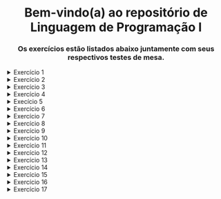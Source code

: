 <h1 align="center"> Bem-vindo(a) ao repositório de Linguagem de Programação I </h1>
<h3 align="center">
Os exercícios estão listados abaixo juntamente com seus respectivos testes de mesa.
</h3>
<details>
  <summary>Exercício 1</summary>

 ## :dart: <a href = https://github.com/dievit/BD-Linguagem-de-programacao-I/blob/main/codes/AgeInDays.java> Código 1 </a>

Caso 1: Entrada válida

| Passo | Instrução/Operação | Valor da Variável | Saída do Programa |
| --- | --- | --- | --- |
| 1 | int anos = scanner.nextInt(); | anos = 25 |  |
| 2 | int meses = scanner.nextInt(); | meses = 5 |  |
| 3 | meses > 12 (false) | meses = 5 |  |
| 4 | int dias = scanner.nextInt(); | dias = 10 |  |
| 5 | dias > 30 (false) | dias = 10 |  |
| 6 | idadeParaDias = (anos * 365) + (meses * 30) + dias; | idadeParaDias = 9135 + 150 + 10 = 9295 |  |
| 7 | System.out.println("Sua idade em dias é: " + idadeParaDias); | idadeParaDias = 9295 | Sua idade em dias é: 9295 |
| 8 | scanner.close(); |  |  |

Caso 2: Meses inválidos

| Passo | Instrução/Operação | Valor da Variável | Saída do Programa |
| --- | --- | --- | --- |
| 1 | int anos = scanner.nextInt(); | anos = 30 |  |
| 2 | int meses = scanner.nextInt(); | meses = 15 |  |
| 3 | meses > 12 (true) | meses = 15 | O ano só tem 12 meses seu burro! Digite novamente: |
| 4 | meses = scanner.nextInt(); | meses = 10 |  |
| 5 | meses > 12 (false) | meses = 10 |  |
| 6 | int dias = scanner.nextInt(); | dias = 25 |  |
| 7 | dias > 30 (false) | dias = 25 |  |
| 8 | idadeParaDias = (anos * 365) + (meses * 30) + dias; | idadeParaDias = 10950 + 300 + 25 = 11275 |  |
| 9 | System.out.println("Sua idade em dias é: " + idadeParaDias); | idadeParaDias = 11275 | Sua idade em dias é: 11275 |
| 10 | scanner.close(); |  |  |

  
</details>

<details>
  <summary>Exercício 2</summary>
  
## :dart: <a href= https://github.com/dievit/BD-Linguagem-de-programacao-I/blob/main/codes/CanYouVote.java>Código 2</a>
Caso 1: Usuário menor de 16 anos

| Passo | Instrução/Operação | Valor da Variável | Saída do Programa |
| --- | --- | --- | --- |
| 1 | int actualYear = LocalDate.now().getYear(); | actualYear = 2024 |  |
| 2 | int userInput = scanner.nextInt(); | userInput = 2010 |  |
| 3 | actualYear - userInput | 2024 - 2010 = 14 |  |
| 4 | if ((actualYear - userInput) < 16) (true) | 14 < 16 (true) |  |
| 5 | System.out.println("Você não pode votar ainda!"); |  | Você não pode votar ainda! |
| 6 | scanner.close(); |  |  |

Caso 2: Usuário que pode votar.

| Passo | Instrução/Operação | Valor da Variável | Saída do Programa |
| --- | --- | --- | --- |
| 1 | int actualYear = LocalDate.now().getYear(); | actualYear = 2024 |  |
| 2 | int userInput = scanner.nextInt(); | userInput = 2005 |  |
| 3 | actualYear - userInput | 2024 - 2005 = 19 |  |
| 4 | if ((actualYear - userInput) < 16) (false) | 19 < 16 (false) |  |
| 5 | System.out.println("Parabéns, você já pode votar!"); |  | Parabéns, você já pode votar! |
| 6 | scanner.close(); |  |  |

</details>

<details>
  <summary>Exercício 3</summary>
  
## :dart: <a href=https://github.com/dievit/BD-Linguagem-de-programacao-I/blob/main/codes/UpSalary.java>Código 3</a>

Caso 1: Pequeno aumento (2,5%)

| Passo | Instrução/Operação | Valor da Variável | Saída do Programa |
| --- | --- | --- | --- |
| 1 | double salarioAtual = scanner.nextDouble(); | salarioAtual = 2000.00 |  |
| 2 | double percentualAumento = scanner.nextDouble(); | percentualAumento = 2.5 |  |
| 3 | double novoSalario = salarioAtual + (salarioAtual * (percentualAumento/100)); | novoSalario = 2000.00 + (2000.00 * 0.025) = 2050.00 |  |
| 4 | System.out.println("Seu salário atual era: R$" + String.format("%.2f", salarioAtual)); |  | Seu salário atual era: R$2000.00 |
| 5 | System.out.println("Seu novo salário é: R$" + String.format("%.2f", novoSalario)); |  | Seu novo salário é: R$2050.00 |
| 6 | System.out.println("Percentual de aumento: " + percentualAumento + "%"); |  | Percentual de aumento: 2.5% |

Caso 2: Aumento significativo (15%)

| Passo | Instrução/Operação | Valor da Variável | Saída do Programa |
| --- | --- | --- | --- |
| 1 | double salarioAtual = scanner.nextDouble(); | salarioAtual = 3500.00 |  |
| 2 | double percentualAumento = scanner.nextDouble(); | percentualAumento = 15.0 |  |
| 3 | double novoSalario = salarioAtual + (salarioAtual * (percentualAumento/100)); | novoSalario = 3500.00 + (3500.00 * 0.15) = 4025.00 |  |
| 4 | System.out.println("Seu salário atual era: R$" + String.format("%.2f", salarioAtual)); |  | Seu salário atual era: R$3500.00 |
| 5 | System.out.println("Seu novo salário é: R$" + String.format("%.2f", novoSalario)); |  | Seu novo salário é: R$4025.00 |
| 6 | System.out.println("Percentual de aumento: " + percentualAumento + "%"); |  | Percentual de aumento: 15.0% |
</details>

<details>
  <summary>Exercício 4</summary>
  
## :dart: <a href= https://github.com/dievit/BD-Linguagem-de-programacao-I/blob/main/codes/CarConsumerPrice.java>Código 4</a>
Caso 1: Dados válidos

| Passo | Instrução/Operação | Valor da Variável | Saída do Programa |
| --- | --- | --- | --- |
| 1 | double factoryCost = scanner.nextDouble(); | factoryCost = 50000.00 |  |
| 2 | double taxRate = scanner.nextDouble(); | taxRate = 10.0 |  |
| 3 | double distributorMargin = scanner.nextDouble(); | distributorMargin = 5.0 |  |
| 4 | double consumerFinalPrice = factoryCost + (factoryCost * (taxRate/100)) + (factoryCost + (distributorMargin/100)); | consumerFinalPrice = 50000.00 + (50000.00 * 0.10) + (50000.00 * 0.05) = 50000.00 + 5000.00 + 2500.00 = 57500.00 |  |
| 5 | System.out.println("O preço final do veículo para o consumidor é: " + String.format("%.2f", consumerFinalPrice)); |  | O preço final do veículo para o consumidor é: 57500.00 |

Caso 2: Dados inválidos

| Passo | Instrução/Operação | Valor da Variável | Saída do Programa |
| --- | --- | --- | --- |
| 1 | double factoryCost = scanner.nextDouble(); | factoryCost = -20000.00 |  |
| 2 | double taxRate = scanner.nextDouble(); | taxRate = -5.0 |  |
| 3 | double distributorMargin = scanner.nextDouble(); | distributorMargin = -10.0 |  |
| 4 | double consumerFinalPrice = factoryCost + (factoryCost * (taxRate/100)) + (factoryCost + (distributorMargin/100)); | consumerFinalPrice = -20000.00 + (-20000.00 * -0.05) + (-20000.00 * -0.10) = -20000.00 + 1000.00 + 2000.00 = -17000.00 |  |
| 5 | System.out.println("O preço final do veículo para o consumidor é: " + String.format("%.2f", consumerFinalPrice)); |  | O preço final do veículo para o consumidor é: -17000.00 |
</details>

<details>
  <summary>Execício 5</summary>

  ## :dart: <a href= https://github.com/dievit/BD-Linguagem-de-programacao-I/blob/main/codes/SellerSalary.java>Código 5</a>

Caso 1: Dados válidos

| Passo | Instrução/Operação | Valor da Variável | Saída do Programa |
| --- | --- | --- | --- |
| 1 | int selledCars = scanner.nextInt(); | selledCars = 10 |  |
| 2 | double totalSelled = scanner.nextDouble(); | totalSelled = 200000.00 |  |
| 3 | double sellerSalary = scanner.nextDouble(); | sellerSalary = 1500.00 |  |
| 4 | double carFixComission = scanner.nextDouble(); | carFixComission = 300.00 |  |
| 5 | double finalSalary = ((selledCars * carFixComission) + sellerSalary + (totalSelled * 0.05)); | finalSalary = ((10 * 300.00) + 1500.00 + (200000.00 * 0.05)) = (3000.00 + 1500.00 + 10000.00) = 14500.00 |  |
| 6 | System.out.println("O valor final do salário é de: R$" + String.format("%.2f", finalSalary)); |  | O valor final do salário é de: R$14500.00 |

Caso 2: Dados inválidos (negativos)

| Passo | Instrução/Operação | Valor da Variável | Saída do Programa |
| --- | --- | --- | --- |
| 1 | int selledCars = scanner.nextInt(); | selledCars = -5 |  |
| 2 | double totalSelled = scanner.nextDouble(); | totalSelled = -50000.00 |  |
| 3 | double sellerSalary = scanner.nextDouble(); | sellerSalary = -1000.00 |  |
| 4 | double carFixComission = scanner.nextDouble(); | carFixComission = -100.00 |  |
| 5 | double finalSalary = ((selledCars * carFixComission) + sellerSalary + (totalSelled * 0.05)); | finalSalary = ((-5 * -100.00) + (-1000.00) + (-50000.00 * 0.05)) = (500.00 + (-1000.00) + (-2500.00)) = -3000.00 |  |
| 6 | System.out.println("O valor final do salário é de: R$" + String.format("%.2f", finalSalary)); |  | O valor final do salário é de: R$-3000.00 |
</details>

<details>
  <summary>Exercício 6</summary>

  ## :dart: <a href=https://github.com/dievit/BD-Linguagem-de-programacao-I/blob/main/codes/FahrenheitCelsius.java>Código 6</a>
  
Caso 1:  Dados válidos

| Passo | Instrução/Operação | Valor da Variável | Saída do Programa |
| --- | --- | --- | --- |
| 1 | double fDegree = scanner.nextDouble(); | fDegree = 98.6 |  |
| 2 | double cDegree = (fDegree - 32) / 1.8; | cDegree = (98.6 - 32) / 1.8 = 66.6 / 1.8 = 37.00 |  |
| 3 | System.out.println(fDegree + " É igual a: " + String.format("%.2f", cDegree)); |  | 98.6 É igual a: 37.00 |

Caso 2: Dados inválidos

| Passo | Instrução/Operação | Valor da Variável | Saída do Programa |
| --- | --- | --- | --- |
| 1 | double fDegree = scanner.nextDouble(); | fDegree = 212 |  |
| 2 | double cDegree = (fDegree - 32) / 1.8; | cDegree = (212 - 32) / 1.8 = 180 / 1.8 = 100.00 |  |
| 3 | System.out.println(fDegree + " É igual a: " + String.format("%.2f", cDegree)); |  | 212 É igual a: 100.00 |
</details>

<details>
  <summary>Exercício 7</summary>

  ## :dart: <a href=https://github.com/dievit/BD-Linguagem-de-programacao-I/blob/main/codes/BiggerThanTen.java>Código 7</a>

Caso 1: Número maior ou igual a 10

| Passo | Instrução/Operação | Valor da Variável | Saída do Programa |
| --- | --- | --- | --- |
| 1 | int userChoice = scanner.nextInt(); | userChoice = 15 |  |
| 2 | if (userChoice >= 10) | 15 >= 10 (true) |  |
| 3 | System.out.println("É maior que 10!"); |  | É maior que 10! |
| 4 | scanner.close(); |  |  |

Caso 2: Número menor que 10

| Passo | Instrução/Operação | Valor da Variável | Saída do Programa |
| --- | --- | --- | --- |
| 1 | int userChoice = scanner.nextInt(); | userChoice = 5 |  |
| 2 | if (userChoice >= 10) | 5 >= 10 (false) |  |
| 3 | System.out.println("Não é maior que 10!"); |  | Não é maior que 10! |
| 4 | scanner.close(); |  |  |
</details>

<details>
  <summary>Exercício 8</summary>

  ## :dart: <a href=https://github.com/dievit/BD-Linguagem-de-programacao-I/blob/main/codes/PositiveOrNot.java>Código 8</a>

Caso 1: Número positivo ou zero

| Passo | Instrução/Operação | Valor da Variável | Saída do Programa |
| --- | --- | --- | --- |
| 1 | int userChoice = scanner.nextInt(); | userChoice = 7 |  |
| 2 | if (userChoice >= 0) | 7 >= 0 (true) |  |
| 3 | System.out.println("É positivo!"); |  | É positivo! |
| 4 | scanner.close(); |  |  |

Caso2: Número negativo

| Passo | Instrução/Operação | Valor da Variável | Saída do Programa |
| --- | --- | --- | --- |
| 1 | int userChoice = scanner.nextInt(); | userChoice = -3 |  |
| 2 | if (userChoice >= 0) | -3 >= 0 (false) |  |
| 3 | System.out.println("Não é positivo!"); |  | Não é positivo! |
| 4 | scanner.close(); |  |  |
</details>

<details>
  <summary>Exercício 9</summary>

  ## :dart: <a href=https://github.com/dievit/BD-Linguagem-de-programacao-I/blob/main/codes/Apples.java>Código 9</a>

  ### Caso 1: Número de maçãs menor que 12

| Passo | Instrução/Operação | Valor da Variável | Saída do Programa |
| --- | --- | --- | --- |
| 1 | `int userNumber = scanner.nextInt();` | `userNumber = 8` |  |
| 2 | `double duzia = userNumber * maisDoze;` | `duzia = 8 * 1 = 8.0` |  |
| 3 | `double menosDuzia = userNumber * menosDoze;` | `menosDuzia = 8 * 1.30 = 10.4` |  |
| 4 | `if (userNumber < 12)` | `8 < 12` (true) |  |
| 5 | `System.out.println("O valor da compra é: R$" + ...` |  | `O valor da compra é: R$10.40` |
| 6 | `scanner.close();` |  |  |

### Caso 2: Número de maçãs igual ou maior que 12

| Passo | Instrução/Operação | Valor da Variável | Saída do Programa |
| --- | --- | --- | --- |
| 1 | `int userNumber = scanner.nextInt();` | `userNumber = 15` |  |
| 2 | `double duzia = userNumber * maisDoze;` | `duzia = 15 * 1 = 15.0` |  |
| 3 | `double menosDuzia = userNumber * menosDoze;` | `menosDuzia = 15 * 1.30 = 19.5` |  |
| 4 | `if (userNumber < 12)` | `15 < 12` (false) |  |
| 5 | `System.out.println("O valor da compra é: R$" + ...` |  | `O valor da compra é: R$15.00` |
| 6 | `scanner.close();` |  |  |
</details>

<details>
  <summary>Exercício 10</summary>

  ## :dart: <a href=https://github.com/dievit/BD-Linguagem-de-programacao-I/blob/main/codes/StudentDegrees.java>Código 10</a>

  ### Caso 1: Média maior que 6 (Aluno Aprovado)

| Passo | Instrução/Operação | Valor da Variável | Saída do Programa |
| --- | --- | --- | --- |
| 1 | `double nota1 = scanner.nextDouble();` | `nota1 = 7.5` |  |
| 2 | `double nota2 = scanner.nextDouble();` | `nota2 = 8.0` |  |
| 3 | `double mediaFinal = (nota1 + nota2)/2;` | `mediaFinal = (7.5 + 8.0)/2 = 7.75` |  |
| 4 | `System.out.println("Nota 1: " + nota1);` |  | `Nota 1: 7.5` |
| 5 | `System.out.println("Nota 2: " + nota2);` |  | `Nota 2: 8.0` |
| 6 | `System.out.println("Média final: " + ...);` |  | `Média final: 7.75` |
| 7 | `if (mediaFinal > 6)` | `7.75 > 6` (true) |  |
| 8 | `System.out.println("Aluno Aprovado!");` |  | `Aluno Aprovado!` |
| 9 | `scanner.close();` |  |  |

### Caso 2: Média menor ou igual a 6 (Aluno Reprovado)

| Passo | Instrução/Operação | Valor da Variável | Saída do Programa |
| --- | --- | --- | --- |
| 1 | `double nota1 = scanner.nextDouble();` | `nota1 = 5.0` |  |
| 2 | `double nota2 = scanner.nextDouble();` | `nota2 = 6.0` |  |
| 3 | `double mediaFinal = (nota1 + nota2)/2;` | `mediaFinal = (5.0 + 6.0)/2 = 5.5` |  |
| 4 | `System.out.println("Nota 1: " + nota1);` |  | `Nota 1: 5.0` |
| 5 | `System.out.println("Nota 2: " + nota2);` |  | `Nota 2: 6.0` |
| 6 | `System.out.println("Média final: " + ...);` |  | `Média final: 5.50` |
| 7 | `if (mediaFinal > 6)` | `5.5 > 6` (false) |  |
| 8 | `System.out.println("Aluno Reprovado!");` |  | `Aluno Reprovado!` |
| 9 | `scanner.close();` |  |  |
</details>

<details>
  <summary>Exercício 11</summary>

  ## :dart: <a href=https://github.com/dievit/BD-Linguagem-de-programacao-I/blob/main/codes/CanYouVote.java>Código 11</a>

  ### Caso 1: Números Diferentes (Ordem Correta)

| Passo | Instrução/Operação | Valor da Variável | Saída do Programa |
| --- | --- | --- | --- |
| 1 | `int num1 = scanner.nextInt();` | `num1 = 5` |  |
| 2 | `int num2 = scanner.nextInt();` | `num2 = 8` |  |
| 3 | `while (num1 == num2)` | `5 == 8` (false) |  |
| 4 | `int maior = Math.max(num1, num2);` | `maior = 8` |  |
| 5 | `int menor = Math.min(num1, num2);` | `menor = 5` |  |
| 6 | `System.out.println("Em ordem: " + menor + "," + maior);` |  | `Em ordem: 5,8` |
| 7 | `scanner.close();` |  |  |

### Caso 2: Números Iguais (Repetição até Diferentes)

| Passo | Instrução/Operação | Valor da Variável | Saída do Programa |
| --- | --- | --- | --- |
| 1 | `int num1 = scanner.nextInt();` | `num1 = 7` |  |
| 2 | `int num2 = scanner.nextInt();` | `num2 = 7` |  |
| 3 | `while (num1 == num2)` | `7 == 7` (true) | `Você está roubando, digite um número diferente!` |
| 4 | `num2 = scanner.nextInt();` | `num2 = 9` |  |
| 5 | `while (num1 == num2)` | `7 == 9` (false) |  |
| 6 | `int maior = Math.max(num1, num2);` | `maior = 9` |  |
| 7 | `int menor = Math.min(num1, num2);` | `menor = 7` |  |
| 8 | `System.out.println("Em ordem: " + menor + "," + maior);` |  | `Em ordem: 7,9` |
| 9 | `scanner.close();` |  |  |
</details>

<details>
  <summary>Exercício 12</summary>

  ## :dart: <a href=https://github.com/dievit/BD-Linguagem-de-programacao-I/blob/main/codes/BigNumber.java>Código 12</a>

  ### Caso 1: Números Diferentes

| Passo | Instrução/Operação | Valor da Variável | Saída do Programa |
| --- | --- | --- | --- |
| 1 | `int num1 = scanner.nextInt();` | `num1 = 15` |  |
| 2 | `int num2 = scanner.nextInt();` | `num2 = 30` |  |
| 3 | `while (num1 == num2)` | `15 == 30` (false) |  |
| 4 | `int maior = Math.max(num1, num2);` | `maior = 30` |  |
| 5 | `System.out.println("O maior número é: " + maior);` |  | `O maior número é: 30` |
| 6 | `scanner.close();` |  |  |

### Caso 2: Números Iguais

| Passo | Instrução/Operação | Valor da Variável | Saída do Programa |
| --- | --- | --- | --- |
| 1 | `int num1 = scanner.nextInt();` | `num1 = 25` |  |
| 2 | `int num2 = scanner.nextInt();` | `num2 = 25` |  |
| 3 | `while (num1 == num2)` | `25 == 25` (true) | `Os números são iguais! Digite um número diferente:` |
| 4 | `num2 = scanner.nextInt();` | `num2 = 40` |  |
| 5 | `while (num1 == num2)` | `25 == 40` (false) |  |
| 6 | `int maior = Math.max(num1, num2);` | `maior = 40` |  |
| 7 | `System.out.println("O maior número é: " + maior);` |  | `O maior número é: 40` |
| 8 | `scanner.close();` |  |  |
</details>

<details>
  <summary>Exercício 13</summary>

  ## :dart: <a href=https://github.com/dievit/BD-Linguagem-de-programacao-I/blob/main/codes/InOrder.java>Código 13</a>

  ### Caso 1: Números Diferentes

| Passo | Ação | Valor das Variáveis | Saída do Programa |
| --- | --- | --- | --- |
| 1 | `int num1 = scanner.nextInt();` | `num1 = 10` |  |
| 2 | `int num2 = scanner.nextInt();` | `num2 = 20` |  |
| 3 | `while (num1 == num2)` | `10 == 20` (false) |  |
| 4 | `int maior = Math.max(num1, num2);` | `maior = 20` |  |
| 5 | `int menor = Math.min(num1, num2);` | `menor = 10` |  |
| 6 | `System.out.println("Em ordem: " + menor + "," + maior);` |  | `Em ordem: 10,20` |
| 7 | `scanner.close();` |  |  |

### Caso 2: Números Iguais

| Passo | Ação | Valor das Variáveis | Saída do Programa |
| --- | --- | --- | --- |
| 1 | `int num1 = scanner.nextInt();` | `num1 = 15` |  |
| 2 | `int num2 = scanner.nextInt();` | `num2 = 15` |  |
| 3 | `while (num1 == num2)` | `15 == 15` (true) | `Você está roubando, digite um número diferente!` |
| 4 | `num2 = scanner.nextInt();` (usuário digita `10`) | `num2 = 10` |  |
| 5 | `while (num1 == num2)` | `15 == 10` (false) |  |
| 6 | `int maior = Math.max(num1, num2);` | `maior = 15` |  |
| 7 | `int menor = Math.min(num1, num2);` | `menor = 10` |  |
| 8 | `System.out.println("Em ordem: " + menor + "," + maior);` |  | `Em ordem: 10,15` |
| 9 | `scanner.close();` |  |  |
</details>

<details>
  <summary>Exercício 14</summary>
  
## :dart: <a href=https://github.com/dievit/BD-Linguagem-de-programacao-I/blob/main/codes/ChessDuration.java>Código 14</a>
  
### Caso 1: Jogo Dentro do Mesmo Dia

| Passo | Ação | Valor das Variáveis | Saída do Programa |
| --- | --- | --- | --- |
| 1 | `int hora1 = scanner.nextInt();` | `hora1 = 14` |  |
| 2 | `int hora2 = scanner.nextInt();` | `hora2 = 17` |  |
| 3 | `hora2 >= hora1` | `17 >= 14` (true) |  |
| 4 | `horaTotal = hora2 - hora1;` | `horaTotal = 17 - 14` |  |
| 5 | `System.out.println("A duração do jogo foi de: " + horaTotal + " horas");` |  | `A duração do jogo foi de: 3 horas` |
| 6 | `scanner.close();` |  |  |

### Caso 2: Jogo Cruzando a Meia-Noite

| Passo | Ação | Valor das Variáveis | Saída do Programa |
| --- | --- | --- | --- |
| 1 | `int hora1 = scanner.nextInt();` | `hora1 = 22` |  |
| 2 | `int hora2 = scanner.nextInt();` | `hora2 = 3` |  |
| 3 | `hora2 >= hora1` | `3 >= 22` (false) |  |
| 4 | `horaTotal = (24 - hora1) + hora2;` | `horaTotal = (24 - 22) + 3` |  |
| 5 | `horaTotal = 2 + 3` | `horaTotal = 5` |  |
| 6 | `System.out.println("A duração do jogo foi de: " + horaTotal + " horas");` |  | `A duração do jogo foi de: 5 horas` |
| 7 | `scanner.close();` |  |  |
  
</details>

<details>
  <summary>Exercício 15</summary>

  ## :dart: <a href=https://github.com/dievit/BD-Linguagem-de-programacao-I/blob/main/codes/Overtime.java>Código 15</a>

  ### Caso 1: Horas Trabalhadas Acima de 40 Horas

| Passo | Ação | Valor das Variáveis | Saída do Programa |
| --- | --- | --- | --- |
| 1 | `String nome = scanner.nextLine();` | `nome = "Ana"` |  |
| 2 | `double valorHora = scanner.nextDouble();` | `valorHora = 20.0` |  |
| 3 | `double valorHoraExtra = valorHora * 1.5;` | `valorHoraExtra = 30.0` |  |
| 4 | `int horaTrabalhada = scanner.nextInt();` | `horaTrabalhada = 50` |  |
| 5 | `int horaExtra = Math.max(0, horaTrabalhada - 40);` | `horaExtra = 10` |  |
| 6 | `int horaNormal = (horaTrabalhada - horaExtra);` | `horaNormal = 40` |  |
| 7 | `System.out.println("Colaborador: " + nome);` |  | `Colaborador: Ana` |
| 8 | `System.out.println("Total de horas trabalhadas: " + horaTrabalhada);` |  | `Total de horas trabalhadas: 50` |
| 9 | `System.out.println("Total de horas extras: " + horaExtra);` |  | `Total de horas extras: 10` |
| 10 | `System.out.println("Valor total em horas extras: R$" + String.format("%.2f", horaExtra * valorHoraExtra));` |  | `Valor total em horas extras: R$300.00` |
| 11 | `System.out.println("Valor total do Salário sem as horas extras: R$" + String.format("%.2f", horaNormal * valorHora));` |  | `Valor total do Salário sem as horas extras: R$800.00` |
| 12 | `System.out.println("Valor total do Salário + Horas extras: R$" + String.format("%.2f", (horaNormal * valorHora) +(horaExtra * valorHoraExtra)));` |  | `Valor total do Salário + Horas extras: R$1100.00` |
| 13 | `scanner.close();` |  |  |

### Caso 2: Horas Trabalhadas Até 40 Horas

| Passo | Ação | Valor das Variáveis | Saída do Programa |
| --- | --- | --- | --- |
| 1 | `String nome = scanner.nextLine();` | `nome = "Carlos"` |  |
| 2 | `double valorHora = scanner.nextDouble();` | `valorHora = 25.0` |  |
| 3 | `double valorHoraExtra = valorHora * 1.5;` | `valorHoraExtra = 37.5` |  |
| 4 | `int horaTrabalhada = scanner.nextInt();` | `horaTrabalhada = 35` |  |
| 5 | `int horaExtra = Math.max(0, horaTrabalhada - 40);` | `horaExtra = 0` |  |
| 6 | `int horaNormal = (horaTrabalhada - horaExtra);` | `horaNormal = 35` |  |
| 7 | `System.out.println("Colaborador: " + nome);` |  | `Colaborador: Carlos` |
| 8 | `System.out.println("Total de horas trabalhadas: " + horaTrabalhada);` |  | `Total de horas trabalhadas: 35` |
| 9 | `System.out.println("Total de horas extras: " + horaExtra);` |  | `Total de horas extras: 0` |
| 10 | `System.out.println("Valor Total em horas extras: SEM HORA EXTRA!");` |  | `Valor Total em horas extras: SEM HORA EXTRA!` |
| 11 | `System.out.println("Valor total do Salário sem as horas extras: R$" + String.format("%.2f", horaNormal * valorHora));` |  | `Valor total do Salário sem as horas extras: R$875.00` |
| 12 | `System.out.println("Valor total do Salário + Horas extras: R$" + String.format("%.2f", (horaNormal * valorHora) +(horaExtra * valorHoraExtra)));` |  | `Valor total do Salário + Horas extras: R$875.00` |
| 13 | `scanner.close();` |  |  |
</details>

<details>
  <summary>Exercício 16</summary>

  ## :dart: <a href= https://github.com/dievit/BD-Linguagem-de-programacao-I/blob/main/codes/LP1.java>Código 17</a>
  
  ### Caso 1: Valores Positivos Diferentes

| Passo | Ação | Valor das Variáveis | Saída do Programa |
| --- | --- | --- | --- |
| 1 | `double mes1 = scanner.nextDouble();` | `mes1 = 200.50` |  |
| 2 | `double mes2 = scanner.nextDouble();` | `mes2 = 300.75` |  |
| 3 | `double mes3 = scanner.nextDouble();` | `mes3 = 150.25` |  |
| 4 | `double total = mes1 + mes2 + mes3;` | `total = 651.50` |  |
| 5 | `double media = (mes1 + mes2 + mes3) / 3;` | `media = 217.17` |  |
| 6 | `System.out.println("Despesa trimestral total: R$" + String.format("%.2f", total));` |  | `Despesa trimestral total: R$651.50` |
| 7 | `System.out.println("Despesa média mensal: R$" + String.format("%.2f", media));` |  | `Despesa média mensal: R$217.17` |
| 8 | `scanner.close();` |  |  |

### Caso 2: Valores Zero e Negativos

| Passo | Ação | Valor das Variáveis | Saída do Programa |
| --- | --- | --- | --- |
| 1 | `double mes1 = scanner.nextDouble();` | `mes1 = 0.00` |  |
| 2 | `double mes2 = scanner.nextDouble();` | `mes2 = -50.00` |  |
| 3 | `double mes3 = scanner.nextDouble();` | `mes3 = 100.00` |  |
| 4 | `double total = mes1 + mes2 + mes3;` | `total = 50.00` |  |
| 5 | `double media = (mes1 + mes2 + mes3) / 3;` | `media = 16.67` |  |
| 6 | `System.out.println("Despesa trimestral total: R$" + String.format("%.2f", total));` |  | `Despesa trimestral total: R$50.00` |
| 7 | `System.out.println("Despesa média mensal: R$" + String.format("%.2f", media));` |  | `Despesa média mensal: R$16.67` |
| 8 | `scanner.close();` |  |  |
</details>

<details>
  <summary>Exercício 17</summary>
  ### Caso 1: Valores Médios

| Passo | Ação | Valor das Variáveis | Saída do Programa |
| --- | --- | --- | --- |
| 1 | `double p1 = scanner.nextDouble();` | `p1 = 7.0` |  |
| 2 | `double e1 = scanner.nextDouble();` | `e1 = 6.5` |  |
| 3 | `double e2 = scanner.nextDouble();` | `e2 = 7.5` |  |
| 4 | `double api = scanner.nextDouble();` | `api = 8.0` |  |
| 5 | `double sub = scanner.nextDouble();` | `sub = 0.0` |  |
| 6 | `double x = scanner.nextDouble();` | `x = 1.0` |  |
| 7 | `double mediaLp1 = (p1 * 0.6 + ((e1 + e2) / 2) * 0.4) * 0.5 + (Math.max(((p1 * 0.6 + ((e1 + e2) / 2) * 0.4) - 5.9), 0) / ((p1 * 0.6 + ((e1 + e2) / 2) * 0.4) - 5.9)) * (api * 0.5) + x + (sub * 0.2);` | `mediaLp1 = 7.75` |  |
| 8 | `System.out.println("Média final de LP1: " + mediaLp1);` |  | `Média final de LP1: 7.75` |

### Caso 2: Valores Extremamente Baixos

| Passo | Ação | Valor das Variáveis | Saída do Programa |
| --- | --- | --- | --- |
| 1 | `double p1 = scanner.nextDouble();` | `p1 = 3.0` |  |
| 2 | `double e1 = scanner.nextDouble();` | `e1 = 2.5` |  |
| 3 | `double e2 = scanner.nextDouble();` | `e2 = 4.0` |  |
| 4 | `double api = scanner.nextDouble();` | `api = 5.0` |  |
| 5 | `double sub = scanner.nextDouble();` | `sub = 1.0` |  |
| 6 | `double x = scanner.nextDouble();` | `x = 0.0` |  |
| 7 | `double mediaLp1 = (p1 * 0.6 + ((e1 + e2) / 2) * 0.4) * 0.5 + (Math.max(((p1 * 0.6 + ((e1 + e2) / 2) * 0.4) - 5.9), 0) / ((p1 * 0.6 + ((e1 + e2) / 2) * 0.4) - 5.9)) * (api * 0.5) + x + (sub * 0.2);` | `mediaLp1 = 3.52` |  |
| 8 | `System.out.println("Média final de LP1: " + mediaLp1);` |  | `Média final de LP1: 3.52` |
</details>
